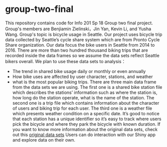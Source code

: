 # group-two-final
This repository contains code for Info 201 Sp 18 Group two final project.
Group's members are Benjiamin Zielinski，Jin Yan, Kevin Li, and Yusha Wang.
Group's topic is bicycle usage in Seattle. Our project uses bicycle trip data collected by Seattle’s cycle share system which are from Pronto Cycle Share organization. Our data focus the bike users in Seattle from 2014 to 2016. There are more than two hundred thousand biking trips that are recorded inside the data frames so we assume the data sets reflect Seattle bikers overall. We plan to use these data sets to analysis：
* The trend in shared bike usage daily or monthly or even annually
* How bike uses are affected by user character, stations, and weather
* what is the most popular biking trips.
There are three main data frame from the data sets we are using. The first one is a shared bike station file which describes the stations’ information such as where the station is, how long do the station operate, what is the name of the station. The second one is a trip file which contains information about the character of users and biking trip for each user. The third one is a weather file which presents weather condition on a specific date. It’s good to notice that each station has a unique identifier so it’s easy to track where users pick the bicycle and where they park the bicycle with known duration.
If you want to know more information about the original data sets, check out this [original data sets](https://www.kaggle.com/pronto/cycle-share-dataset/data)
Users can do interaction with our Shiny app and explore data on their own.
